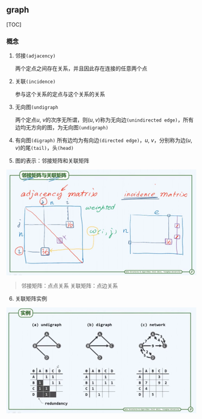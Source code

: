 ## graph

[TOC]

### 概念

1.  邻接`(adjacency)`  

    两个定点之间存在关系，并且因此存在连接的任意两个点  

2.  关联`(incidence)`  

    参与这个关系的定点与这个关系的关系  

3.  无向图`(undigraph`  

    两个定点$u$, $v$的次序无所谓，则$(u, v)$称为无向边`(unindirected edge)`，所有边均无方向的图，为无向图`(undigraph)`  

4.  有向图`(digraph)`
    所有边均为有向边`(directed edge)`，$u$, $v$，分别称为边$(u, v)$的尾`(tail)`，头`(head)`

5.  图的表示：邻接矩阵和关联矩阵

![](./邻接矩阵和关联矩阵.webp)

>   邻接矩阵：点点关系
>   关联矩阵：点边关系

6.  关联矩阵实例

![关联矩阵实例](./关联矩阵实例.webp)